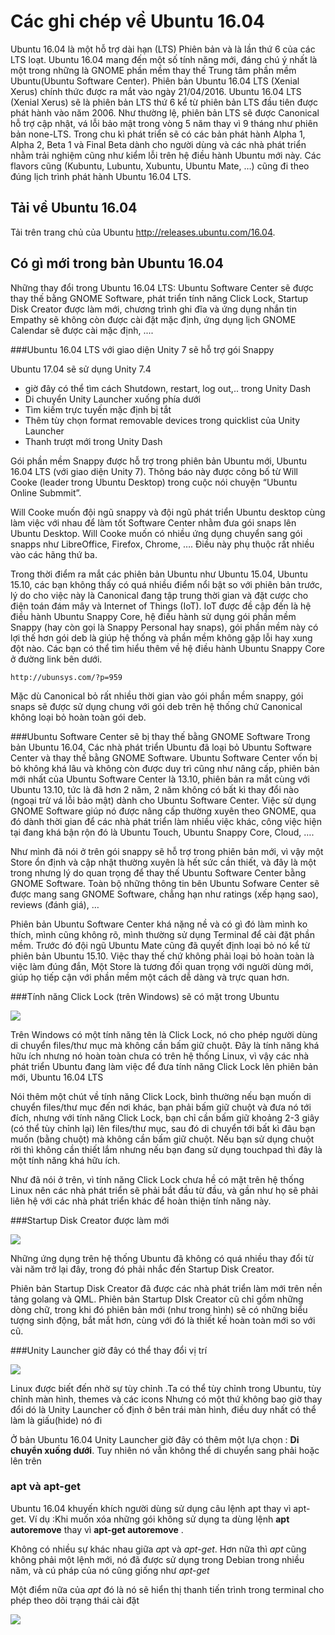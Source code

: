 # Các ghi chép về Ubuntu 16.04

Ubuntu 16.04 là một hỗ trợ dài hạn (LTS) Phiên bản và là lần thứ 6 của các LTS loạt.
Ubuntu 16.04 mang đến một số tính năng mới, đáng chú ý nhất là một trong những là GNOME phần mềm thay thế Trung tâm phần mềm Ubuntu(Ubuntu Software Center).
Phiên bản Ubuntu 16.04 LTS (Xenial Xerus) chính thức được ra mắt vào ngày 21/04/2016.
Ubuntu 16.04 LTS (Xenial Xerus) sẽ là phiên bản LTS thứ 6 kể từ phiên bản LTS đầu tiên được phát hành vào năm 2006.
Như thường lệ, phiên bản LTS sẽ được Canonical hỗ trợ cập nhật, vá lỗi bảo mật trong vòng 5 năm thay vì 9 tháng như phiên bản none-LTS.
Trong chu kì phát triển sẽ có các bản phát hành Alpha 1, Alpha 2, Beta 1 và Final Beta dành cho người dùng và các nhà phát triển nhằm trải nghiệm cũng như kiểm lỗi trên hệ điều hành Ubuntu mới này. Các flavors cũng (Kubuntu, Lubuntu, Xubuntu, Ubuntu Mate, …) cũng đi theo đúng lịch trình phát hành Ubuntu 16.04 LTS.

## Tải về Ubuntu 16.04
Tải trên trang chủ của Ubuntu http://releases.ubuntu.com/16.04.

## Có gì mới trong bản Ubuntu 16.04

Những thay đổi trong Ubuntu 16.04 LTS: Ubuntu Software Center sẽ được thay thế bằng GNOME Software, phát triển tính năng Click Lock, Startup Disk Creator được làm mới, chương trình ghi đĩa và ứng dụng nhắn tin Empathy sẽ không còn được cài đặt mặc định, ứng dụng lịch GNOME Calendar sẽ được cài mặc định, ....


###Ubuntu 16.04 LTS với giao diện Unity 7 sẽ hỗ trợ gói Snappy

Ubuntu 17.04 sẽ sử dụng Unity 7.4
* giờ đây có thể tìm cách Shutdown, restart, log out,.. trong Unity Dash
* Di chuyển Unity Launcher xuống phía dưới
* Tìm kiếm trực tuyến mặc định bị tắt
* Thêm tùy chọn format removable devices trong quicklist của Unity Launcher
* Thanh trượt mới trong Unity Dash


Gói phần mềm Snappy được hỗ trợ trong phiên bản Ubuntu mới, Ubuntu 16.04 LTS (với giao diện Unity 7). Thông báo này được công bố từ Will Cooke (leader trong Ubuntu Desktop) trong cuộc nói chuyện “Ubuntu Online Submmit”.

Will Cooke muốn đội ngũ snappy và đội ngũ phát triển Ubuntu desktop cùng làm việc với nhau để làm tốt Software Center nhằm đưa gói snaps lên Ubuntu Desktop. Will Cooke muốn có nhiều ứng dụng chuyển sang gói snapps như LibreOffice, Firefox, Chrome, …. Điều này phụ thuộc rất nhiều vào các hãng thứ ba.

Trong thời điểm ra mắt các phiên bản Ubuntu như Ubuntu 15.04, Ubuntu 15.10, các bạn không thấy có quá nhiều điểm nổi bật so với phiên bản trước, lý do cho việc này là Canonical đang tập trung thời gian và đặt cược cho điện toán đám mây và Internet of Things (IoT). IoT được đề cập đến là hệ điều hành Ubuntu Snappy Core, hệ điều hành sử dụng gói phần mềm Snappy (hay còn gọi là Snappy Personal hay snaps), gói phần mềm này có lợi thế hơn gói deb là giúp hệ thống và phần mềm không gặp lỗi hay xung đột nào. Các bạn có thể tìm hiểu thêm về hệ điều hành Ubuntu Snappy Core ở đường link bên dưới.

`http://ubunsys.com/?p=959`

Mặc dù Canonical bỏ rất nhiều thời gian vào gói phần mềm snappy, gói snaps sẽ được sử dụng chung với gói deb trên hệ thống chứ Canonical không loại bỏ hoàn toàn gói deb.

###Ubuntu Software Center sẽ bị thay thế bằng GNOME Software
Trong bản Ubuntu 16.04, Các nhà phát triển Ubuntu đã loại bỏ Ubuntu Software Center và thay thế bằng GNOME Software. 
Ubuntu Software Center vốn bị bỏ không khá lâu và không còn được duy trì cũng như nâng cấp,
phiên bản mới nhất của Ubuntu Software Center là 13.10, phiên bản ra mắt cùng với Ubuntu 13.10, tức là đã hơn 2 năm,
2 năm không có bất kì thay đổi nào (ngoại trừ vá lỗi bảo mật) dành cho Ubuntu Software Center.
Việc sử dụng GNOME Software giúp nó được nâng cấp thường xuyên theo GNOME,
qua đó dành thời gian để các nhà phát triển làm nhiều việc khác, công việc hiện tại đang khá bận rộn đó là Ubuntu Touch,
Ubuntu Snappy Core, Cloud, ….

Như mình đã nói ở trên gói snappy sẽ hỗ trợ trong phiên bản mới, vì vậy một Store ổn định và cập nhật thường xuyên là hết sức cần thiết, và đây là một trong nhưng lý do quan trọng để thay thế Ubuntu Software Center bằng GNOME Software. Toàn bộ những thông tin bên Ubuntu Sofware Center sẽ được mang sang GNOME Software, chẳng hạn như ratings (xếp hạng sao), reviews (đánh giá), …

Phiên bản Ubuntu Software Center khá nặng nề và có gì đó làm mình ko thích, mình cũng không rõ, mình thường sử dụng Terminal để cài đặt phần mềm. Trước đó đội ngũ Ubuntu Mate cũng đã quyết định loại bỏ nó kể từ phiên bản Ubuntu 15.10. Việc thay thế chứ không phải loại bỏ hoàn toàn là việc làm đúng đắn, Một Store là tương đối quan trọng với người dùng mới, giúp họ tiếp cận với phần mềm một cách dễ dàng và trực quan hơn.

###Tính năng Click Lock (trên Windows) sẽ có mặt trong Ubuntu 

![](http://i.imgur.com/wmA2TWe.png)

Trên Windows có một tính năng tên là Click Lock, nó cho phép người dùng di chuyển files/thư mục mà không cần bấm giữ chuột. Đây là tính năng khá hữu ích nhưng nó hoàn toàn chưa có trên hệ thống Linux, vì vậy các nhà phát triển Ubuntu đang làm việc để đưa tính năng Click Lock lên phiên bản mới, Ubuntu 16.04 LTS

Nói thêm một chút về tính năng Click Lock, bình thường nếu bạn muốn di chuyển files/thư mục đến nơi khác, bạn phải bấm giữ chuột và đưa nó tới đích, nhưng với tính năng Click Lock, bạn chỉ cần bấm giữ khoảng 2-3 giây (có thể tùy chỉnh lại) lên files/thư mục, sau đó di chuyển tới bất kì đâu bạn muốn (bằng chuột) mà không cần bấm giữ chuột. Nếu bạn sử dụng chuột rời thì không cần thiết lắm nhưng nếu bạn đang sử dụng touchpad thì đây là một tính năng khá hữu ích.

Như đã nói ở trên, vì tính năng Click Lock chưa hề có mặt trên hệ thống Linux nên các nhà phát triển sẽ phải bắt đầu từ đầu, và gần như họ sẽ phải liên hệ với các nhà phát triển khác để hoàn thiện tính năng này.

###Startup Disk Creator được làm mới 

![](http://i.imgur.com/Kff9Ryo.png)

Những ứng dụng trên hệ thống Ubuntu đã không có quá nhiều thay đổi từ vài năm trở lại đây, trong đó phải nhắc đến Startup Disk Creator.

Phiên bản Startup Disk Creator đã được các nhà phát triển làm mới trên nền tảng golang và QML. Phiên bản Startup DIsk Creator cũ chỉ gồm những dòng chữ, trong khi đó phiên bản mới (như trong hình) sẽ có những biểu tượng sinh động, bắt mắt hơn, cùng với đó là thiết kế hoàn toàn mới so với cũ.

###Unity Launcher giờ đây có thể thay đổi vị trí

![](http://i.imgur.com/lYAaqc8.png)

Linux được biết đến nhờ sự tùy chỉnh .Ta có thể tùy chỉnh trong Ubuntu, tùy chỉnh màn hình, themes và các icons
Nhưng có một thứ không bao giờ thay đổi dó là Unity Launcher cố định ở bên trái màn hình, điều duy nhất có thể làm là giấu(hide) nó đi

Ở bản Ubuntu 16.04 Unity Launcher giờ đây có thêm một lựa chọn : **Di chuyển xuống dưới**. Tuy nhiên nó vẫn không thể di chuyển sang phải hoặc lên trên

### apt và apt-get

Ubuntu 16.04 khuyến khích người dùng sử dụng câu lệnh apt thay vì apt-get. Ví dụ :Khi muốn xóa những gói không sử dụng ta dùng lệnh  **apt autoremove** thay vì **apt-get autoremove** .

Không có nhiều sự khác nhau giữa *ap*t và *apt-get*. Hơn nữa thì *apt* cũng không phải một lệnh mới, nó đã được sử dụng trong Debian trong nhiều năm, và cú pháp của nó cũng giống như *apt-get*

Một điểm nữa của *apt* đó là nó sẽ hiển thị thanh tiến trình trong terminal cho phép theo dõi trạng thái cài đặt

![](http://image.prntscr.com/image/b04d5ee5ba0848aca809c3e165af6e6f.png)


